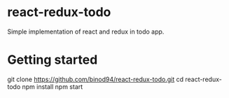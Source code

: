 # react-redux-todo
Simple implementation of react and redux in todo app.

# Getting started
git clone https://github.com/binod94/react-redux-todo.git
cd react-redux-todo
npm install
npm start
